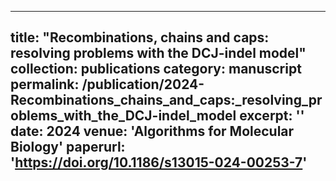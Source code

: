 
---
title: "Recombinations, chains and caps: resolving problems with the DCJ-indel model"
collection: publications
category: manuscript
permalink: /publication/2024-Recombinations_chains_and_caps:_resolving_problems_with_the_DCJ-indel_model
excerpt: ''
date: 2024
venue: 'Algorithms for Molecular Biology'
paperurl: 'https://doi.org/10.1186/s13015-024-00253-7'
---


